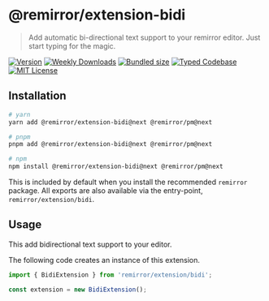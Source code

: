 # @remirror/extension-bidi

> Add automatic bi-directional text support to your remirror editor. Just start typing for the magic.

[![Version][version]][npm] [![Weekly Downloads][downloads-badge]][npm] [![Bundled size][size-badge]][size] [![Typed Codebase][typescript]](#) [![MIT License][license]](#)

[version]: https://flat.badgen.net/npm/v/@remirror/extension-bidi/next
[npm]: https://npmjs.com/package/@remirror/extension-bidi/v/next
[license]: https://flat.badgen.net/badge/license/MIT/purple
[size]: https://bundlephobia.com/result?p=@remirror/extension-bidi@next
[size-badge]: https://flat.badgen.net/bundlephobia/minzip/@remirror/extension-bidi
[typescript]: https://flat.badgen.net/badge/icon/TypeScript?icon=typescript&label
[downloads-badge]: https://badgen.net/npm/dw/@remirror/extension-bidi/red?icon=npm

## Installation

```bash
# yarn
yarn add @remirror/extension-bidi@next @remirror/pm@next

# pnpm
pnpm add @remirror/extension-bidi@next @remirror/pm@next

# npm
npm install @remirror/extension-bidi@next @remirror/pm@next
```

This is included by default when you install the recommended `remirror` package. All exports are also available via the entry-point, `remirror/extension/bidi`.

## Usage

This add bidirectional text support to your editor.

The following code creates an instance of this extension.

```ts
import { BidiExtension } from 'remirror/extension/bidi';

const extension = new BidiExtension();
```
